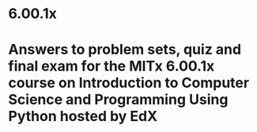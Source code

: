 # 6.00.1x
# Answers to problem sets, quiz and final exam for the MITx 6.00.1x course on Introduction to Computer Science and Programming Using Python hosted by EdX
